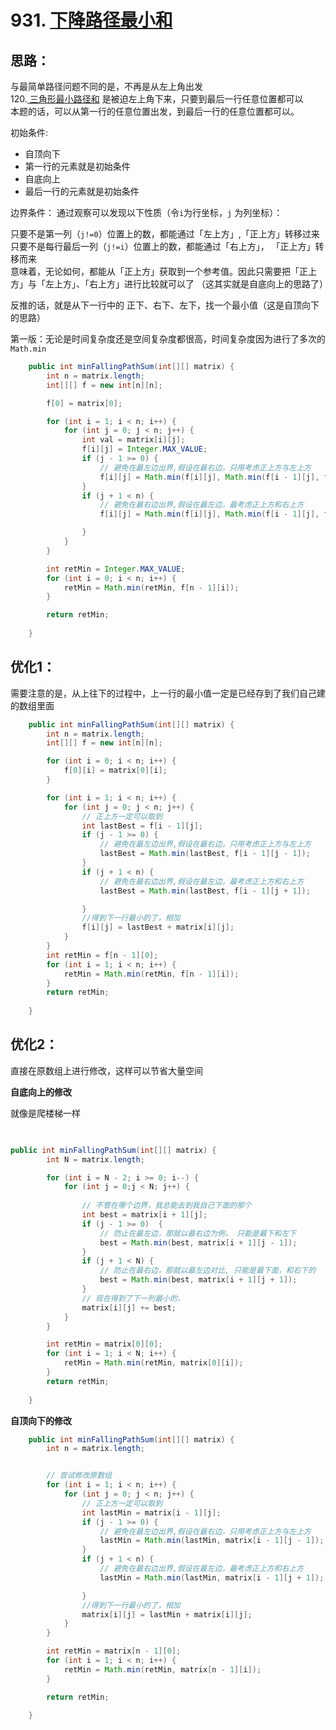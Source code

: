 # 931. [下降路径最小和](https://leetcode-cn.com/problems/minimum-falling-path-sum/)

## 思路：

与最简单路径问题不同的是，不再是从左上角出发 <br/>
120.[ 三角形最小路径和](https://leetcode-cn.com/problems/triangle/) 是被迫左上角下来，只要到最后一行任意位置都可以  <br/>
本题的话，可以从第一行的任意位置出发，到最后一行的任意位置都可以。<br/>

初始条件:
- 自顶向下
-   第一行的元素就是初始条件
- 自底向上
-   最后一行的元素就是初始条件

边界条件：
通过观察可以发现以下性质（令` i `为行坐标，`j` 为列坐标）：


只要不是第一列（`j!=0`）位置上的数，都能通过「左上方」,「正上方」转移过来 <br/>
只要不是每行最后一列（`j!=i`）位置上的数，都能通过「右上方」， 「正上方」转移而来 <br/>
意味着，无论如何，都能从「正上方」获取到一个参考值。因此只需要把「正上方」与「左上方」、「右上方」进行比较就可以了 （这其实就是自底向上的思路了）

反推的话，就是从下一行中的 正下、右下、左下，找一个最小值（这是自顶向下的思路）







第一版：无论是时间复杂度还是空间复杂度都很高，时间复杂度因为进行了多次的`Math.min`

```java
    public int minFallingPathSum(int[][] matrix) {
        int n = matrix.length;
        int[][] f = new int[n][n];

        f[0] = matrix[0];

        for (int i = 1; i < n; i++) {
            for (int j = 0; j < n; j++) {
                int val = matrix[i][j];
                f[i][j] = Integer.MAX_VALUE;
                if (j - 1 >= 0) {
                    // 避免在最左边出界,假设在最右边，只用考虑正上方与左上方
                    f[i][j] = Math.min(f[i][j], Math.min(f[i - 1][j], f[i - 1][j - 1]) + val);
                } 
                if (j + 1 < n) {
                    // 避免在最右边出界,假设在最左边，最考虑正上方和右上方
                    f[i][j] = Math.min(f[i][j], Math.min(f[i - 1][j], f[i - 1][j + 1]) + val);

                }
            }
        }

        int retMin = Integer.MAX_VALUE;
        for (int i = 0; i < n; i++) {
            retMin = Math.min(retMin, f[n - 1][i]);
        }

        return retMin;
        
    }
```



## 优化1：

需要注意的是，从上往下的过程中，上一行的最小值一定是已经存到了我们自己建的数组里面

```java
    public int minFallingPathSum(int[][] matrix) {
        int n = matrix.length;
        int[][] f = new int[n][n];

        for (int i = 0; i < n; i++) {
            f[0][i] = matrix[0][i];
        }

        for (int i = 1; i < n; i++) {
            for (int j = 0; j < n; j++) {
                // 正上方一定可以取到
                int lastBest = f[i - 1][j];
                if (j - 1 >= 0) {
                    // 避免在最左边出界,假设在最右边，只用考虑正上方与左上方
                    lastBest = Math.min(lastBest, f[i - 1][j - 1]);
                } 
                if (j + 1 < n) {
                    // 避免在最右边出界,假设在最左边，最考虑正上方和右上方
                    lastBest = Math.min(lastBest, f[i - 1][j + 1]);

                }
                //得到下一行最小的了，相加
                f[i][j] = lastBest + matrix[i][j];
            }
        }
        int retMin = f[n - 1][0];
        for (int i = 1; i < n; i++) {
            retMin = Math.min(retMin, f[n - 1][i]);
        }
        return retMin;
        
    }
```







## 优化2：

直接在原数组上进行修改，这样可以节省大量空间

**自底向上的修改**  

就像是爬楼梯一样

```java
    

public int minFallingPathSum(int[][] matrix) {
        int N = matrix.length;

        for (int i = N - 2; i >= 0; i--) {
            for (int j = 0;j < N; j++) {
                
                // 不管在哪个边界，我总能去到我自己下面的那个
                int best = matrix[i + 1][j];
                if (j - 1 >= 0)  {
                    // 防止在最左边，那就以最右边为例， 只能是最下和左下
                    best = Math.min(best, matrix[i + 1][j - 1]);
                }
                if (j + 1 < N) {
                    // 防止在最右边，那就以最左边对比, 只能是最下面，和右下的
                    best = Math.min(best, matrix[i + 1][j + 1]);
                }
                // 现在得到了下一列最小的，
                matrix[i][j] += best;
            }
        }

        int retMin = matrix[0][0];
        for (int i = 1; i < N; i++) {
            retMin = Math.min(retMin, matrix[0][i]);
        }
        return retMin;
        
    }

```



**自顶向下的修改**

```java
    public int minFallingPathSum(int[][] matrix) {
        int n = matrix.length;


        // 尝试修改原数组
        for (int i = 1; i < n; i++) {
            for (int j = 0; j < n; j++) {
                // 正上方一定可以取到
                int lastMin = matrix[i - 1][j];
                if (j - 1 >= 0) {
                    // 避免在最左边出界,假设在最右边，只用考虑正上方与左上方
                    lastMin = Math.min(lastMin, matrix[i - 1][j - 1]);
                } 
                if (j + 1 < n) {
                    // 避免在最右边出界,假设在最左边，最考虑正上方和右上方
                    lastMin = Math.min(lastMin, matrix[i - 1][j + 1]);

                }
                //得到下一行最小的了，相加
                matrix[i][j] = lastMin + matrix[i][j];
            }
        }

        int retMin = matrix[n - 1][0];
        for (int i = 1; i < n; i++) {
            retMin = Math.min(retMin, matrix[n - 1][i]);
        }

        return retMin;
        
    }
```
